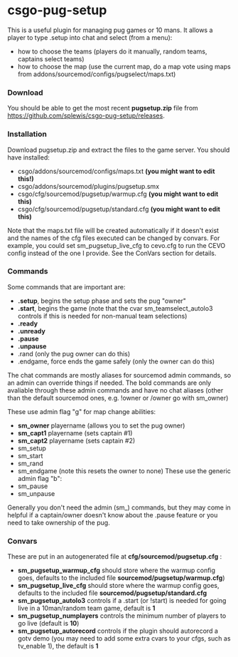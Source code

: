 csgo-pug-setup
===========================

This is a useful plugin for managing pug games or 10 mans. It allows a player to type .setup into chat and select (from a menu):
- how to choose the teams (players do it manually, random teams, captains select teams)
- how to choose the map (use the current map, do a map vote using maps from addons/sourcemod/configs/pugselect/maps.txt)

### Download
You should be able to get the most recent **pugsetup.zip** file from https://github.com/splewis/csgo-pug-setup/releases.

### Installation
Download pugsetup.zip and extract the files to the game server. You should have installed:
- csgo/addons/sourcemod/configs/maps.txt **(you might want to edit this!)**
- csgo/addons/sourcemod/plugins/pugsetup.smx
- csgo/cfg/sourcemod/pugsetup/warmup.cfg **(you might want to edit this)**
- csgo/cfg/sourcemod/pugsetup/standard.cfg **(you might want to edit this)**

Note that the maps.txt file will be created automatically if it doesn't exist and the names of the cfg files executed can be changed by convars. For example, you could set sm_pugsetup_live_cfg to cevo.cfg to run the CEVO config instead of the one I provide. See the ConVars section for details.


### Commands
Some commands that are important are:
- **.setup**, begins the setup phase and sets the pug "owner"
- **.start**, begins the game (note that the cvar sm_teamselect_autolo3 controls if this is needed for non-manual team selections)
- **.ready**
- **.unready**
- **.pause**
- **.unpause**
- .rand (only the pug owner can do this)
- .endgame, force ends the game safely (only the owner can do this)

The chat commands are mostly aliases for sourcemod admin commands, so an admin can override things if needed. The bold commands are only avaliable through these admin commands and have no chat aliases (other than the default sourcemod ones, e.g. !owner or /owner go with sm_owner)

These use admin flag "g" for map change abilities:
- **sm_owner** playername (allows you to set the pug owner)
- **sm_capt1** playername (sets captain #1)
- **sm_capt2** playername (sets captain #2)
- sm_setup
- sm_start
- sm_rand
- sm_endgame (note this resets the owner to none)
These use the generic admin flag "b":
- sm_pause
- sm_unpause

Generally you don't need the admin (sm_) commands, but they may come in helpful if a captain/owner doesn't know about the .pause feature or
you need to take ownership of the pug.

### Convars
These are put in an autogenerated file at **cfg/sourcemod/pugsetup.cfg** :
- **sm_pugsetup_warmup_cfg** should store where the warmup config goes, defaults to the included file **sourcemod/pugsetup/warmup.cfg**)
- **sm_pugsetup_live_cfg** should store where the warmup config goes, defaults to the included file **sourcemod/pugsetup/standard.cfg**
- **sm_pugsetup_autolo3** controls if a .start (or !start) is needed for going live in a 10man/random team game, default is **1**
- **sm_pugsetup_numplayers** controls the minimum number of players to go live (default is **10**)
- **sm_pugsetup_autorecord** controls if the plugin should autorecord a gotv demo (you may need to add some extra cvars to your cfgs, such as tv_enable 1), the default is **1**
